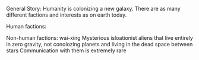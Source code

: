 General Story: 
Humanity is colonizing a new galaxy. There are as many different factions and interests as on earth today.

Human factions:





Non-human factions: 
wai-xing
Mysterious isloationist aliens that live entirely in zero gravity, not conolozing planets and living in the dead space between stars 
Communication with them is extremely rare 
